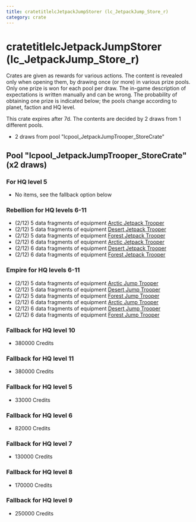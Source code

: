 ```yaml
---
title: cratetitlelcJetpackJumpStorer (lc_JetpackJump_Store_r)
category: crate
---
```


# cratetitlelcJetpackJumpStorer (lc_JetpackJump_Store_r)

Crates are given as rewards for various actions. The content is revealed only when opening them, by drawing once (or more) in various prize pools. Only one prize is won for each pool per draw. The in-game description of expectations is written manually and can be wrong. The probability of obtaining one prize is indicated below; the pools change according to planet, faction and HQ level.

This crate expires after 7d. The contents are decided by 2 draws from 1 different pools.
  * 2 draws from pool "lcpool_JetpackJumpTrooper_StoreCrate"

## Pool "lcpool_JetpackJumpTrooper_StoreCrate" (x2 draws)

### For HQ level 5

  * No items, see the fallback option below

### Rebellion for HQ levels 6-11

  * (2/12) 5 data fragments of equipment [Arctic Jetpack Trooper](eqpRebelEchoBaseJetpackTrooper)
  * (2/12) 5 data fragments of equipment [Desert Jetpack Trooper](eqpRebelSandJetpackTrooper)
  * (2/12) 5 data fragments of equipment [Forest Jetpack Trooper](eqpRebelPentagonJetpackTrooper)
  * (2/12) 6 data fragments of equipment [Arctic Jetpack Trooper](eqpRebelEchoBaseJetpackTrooper)
  * (2/12) 6 data fragments of equipment [Desert Jetpack Trooper](eqpRebelSandJetpackTrooper)
  * (2/12) 6 data fragments of equipment [Forest Jetpack Trooper](eqpRebelPentagonJetpackTrooper)

### Empire for HQ levels 6-11

  * (2/12) 5 data fragments of equipment [Arctic Jump Trooper](eqpEmpireSnowJumpTrooper)
  * (2/12) 5 data fragments of equipment [Desert Jump Trooper](eqpEmpireSandJumpTrooper)
  * (2/12) 5 data fragments of equipment [Forest Jump Trooper](eqpEmpirePentagonJumpTrooper)
  * (2/12) 6 data fragments of equipment [Arctic Jump Trooper](eqpEmpireSnowJumpTrooper)
  * (2/12) 6 data fragments of equipment [Desert Jump Trooper](eqpEmpireSandJumpTrooper)
  * (2/12) 6 data fragments of equipment [Forest Jump Trooper](eqpEmpirePentagonJumpTrooper)

### Fallback for HQ level 10

  * 380000 Credits

### Fallback for HQ level 11

  * 380000 Credits

### Fallback for HQ level 5

  * 33000 Credits

### Fallback for HQ level 6

  * 82000 Credits

### Fallback for HQ level 7

  * 130000 Credits

### Fallback for HQ level 8

  * 170000 Credits

### Fallback for HQ level 9

  * 250000 Credits